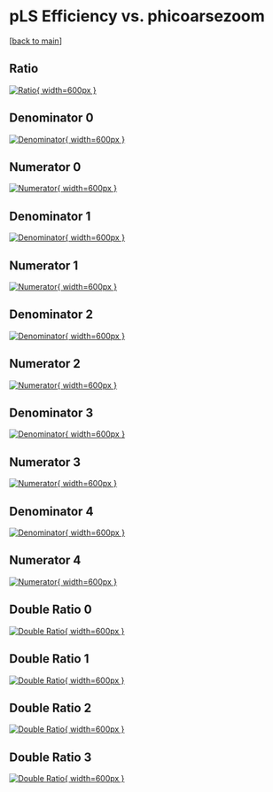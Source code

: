 # pLS Efficiency vs. phicoarsezoom

[[back to main](./)]



## Ratio

[![Ratio](../mtv/var/pLS_xtr_0_-1_eff_phicoarsezoom.png){ width=600px }](../mtv/var/pLS_xtr_0_-1_eff_phicoarsezoom.pdf)

## Denominator 0

[![Denominator](../mtv/den/pLS_xtr_0_-1_eff_phicoarsezoom_den0.png){ width=600px }](../mtv/den/pLS_xtr_0_-1_eff_phicoarsezoom_den0.pdf)

## Numerator 0

[![Numerator](../mtv/num/pLS_xtr_0_-1_eff_phicoarsezoom_num0.png){ width=600px }](../mtv/num/pLS_xtr_0_-1_eff_phicoarsezoom_num0.pdf)

## Denominator 1

[![Denominator](../mtv/den/pLS_xtr_0_-1_eff_phicoarsezoom_den1.png){ width=600px }](../mtv/den/pLS_xtr_0_-1_eff_phicoarsezoom_den1.pdf)

## Numerator 1

[![Numerator](../mtv/num/pLS_xtr_0_-1_eff_phicoarsezoom_num1.png){ width=600px }](../mtv/num/pLS_xtr_0_-1_eff_phicoarsezoom_num1.pdf)

## Denominator 2

[![Denominator](../mtv/den/pLS_xtr_0_-1_eff_phicoarsezoom_den2.png){ width=600px }](../mtv/den/pLS_xtr_0_-1_eff_phicoarsezoom_den2.pdf)

## Numerator 2

[![Numerator](../mtv/num/pLS_xtr_0_-1_eff_phicoarsezoom_num2.png){ width=600px }](../mtv/num/pLS_xtr_0_-1_eff_phicoarsezoom_num2.pdf)

## Denominator 3

[![Denominator](../mtv/den/pLS_xtr_0_-1_eff_phicoarsezoom_den3.png){ width=600px }](../mtv/den/pLS_xtr_0_-1_eff_phicoarsezoom_den3.pdf)

## Numerator 3

[![Numerator](../mtv/num/pLS_xtr_0_-1_eff_phicoarsezoom_num3.png){ width=600px }](../mtv/num/pLS_xtr_0_-1_eff_phicoarsezoom_num3.pdf)

## Denominator 4

[![Denominator](../mtv/den/pLS_xtr_0_-1_eff_phicoarsezoom_den4.png){ width=600px }](../mtv/den/pLS_xtr_0_-1_eff_phicoarsezoom_den4.pdf)

## Numerator 4

[![Numerator](../mtv/num/pLS_xtr_0_-1_eff_phicoarsezoom_num4.png){ width=600px }](../mtv/num/pLS_xtr_0_-1_eff_phicoarsezoom_num4.pdf)

## Double Ratio 0

[![Double Ratio](../mtv/ratio/pLS_xtr_0_-1_eff_phicoarsezoom_ratio0.png){ width=600px }](../mtv/ratio/pLS_xtr_0_-1_eff_phicoarsezoom_ratio0.pdf)

## Double Ratio 1

[![Double Ratio](../mtv/ratio/pLS_xtr_0_-1_eff_phicoarsezoom_ratio1.png){ width=600px }](../mtv/ratio/pLS_xtr_0_-1_eff_phicoarsezoom_ratio1.pdf)

## Double Ratio 2

[![Double Ratio](../mtv/ratio/pLS_xtr_0_-1_eff_phicoarsezoom_ratio2.png){ width=600px }](../mtv/ratio/pLS_xtr_0_-1_eff_phicoarsezoom_ratio2.pdf)

## Double Ratio 3

[![Double Ratio](../mtv/ratio/pLS_xtr_0_-1_eff_phicoarsezoom_ratio3.png){ width=600px }](../mtv/ratio/pLS_xtr_0_-1_eff_phicoarsezoom_ratio3.pdf)


